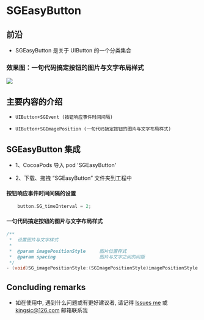 
# SGEasyButton


## 前沿
* SGEasyButton 是关于 UIButton 的一个分类集合


### 效果图：一句代码搞定按钮的图片与文字布局样式

![](https://github.com/kingsic/SGEasyButton/raw/master/Picture/sorgle.png)


## 主要内容的介绍

* `UIButton+SGEvent (按钮响应事件时间间隔)`<br>

* `UIButton+SGImagePosition (一句代码搞定按钮的图片与文字布局样式)`<br>


## SGEasyButton 集成

* 1、CocoaPods 导入 pod 'SGEasyButton'

* 2、下载、拖拽 “SGEasyButton” 文件夹到工程中
 
#### 按钮响应事件时间间隔的设置
```Objective-C
    button.SG_timeInterval = 2;
```

#### 一句代码搞定按钮的图片与文字布局样式
```Objective-C
/**
 *  设置图片与文字样式
 *
 *  @param imagePositionStyle     图片位置样式
 *  @param spacing                图片与文字之间的间距
 */
- (void)SG_imagePositionStyle:(SGImagePositionStyle)imagePositionStyle spacing:(CGFloat)spacing;
```


## Concluding remarks

* 如在使用中, 遇到什么问题或有更好建议者, 请记得 [Issues me](https://github.com/kingsic/SGEasyButton/issues) 或 kingsic@126.com 邮箱联系我

